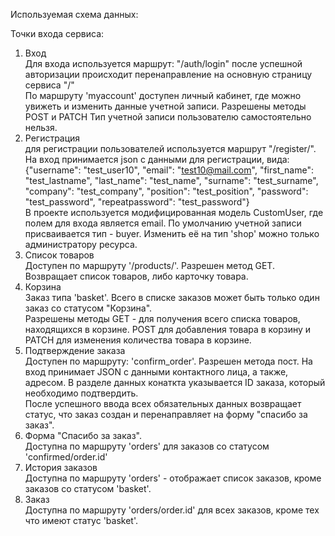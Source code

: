 
Используемая схема данных:


Точки входа сервиса:
1. Вход  
  Для входа используется маршрут: "/auth/login" после успешной авторизации происходит перенаправление на основную страницу сервиса "/"  
  По маршруту 'myaccount' доступен личный кабинет, где можно увижеть и изменить данные учетной записи. Разрешены методы POST и PATCH  Тип учетной записи пользователю самостоятельно нельзя.
2. Регистрация  
для регистрации пользователей используется маршрут "/register/".  
На вход принимается json с данными для регистрации, вида:  
  {"username": "test_user10",
    "email": "test10@mail.com",
    "first_name": "test_lastname",
    "last_name": "test_name",
    "surname": "test_surname",
    "company": "test_company",
    "position": "test_position",
    "password": "test_password",
    "repeatpassword": "test_password"}  
  В проекте используется модифицированная модель CustomUser, где полем для входа является email. По умолчанию учетной записи присваивается тип - buyer. Изменить её на тип 'shop' можно только администратору ресурса.  
3. Список товаров  
Доступен по маршруту '/products/'. Разрешен метод GET. Возвращает список товаров, либо карточку товара.
4. Корзина  
Заказ типа 'basket'. Всего в списке заказов может быть только один заказ со статусом "Корзина".  
Разрешены методы GET - для получения всего списка товаров, находящихся в корзине. POST для добавления товара в корзину и PATCH для изменения количества товара в корзине.
5. Подтверждение заказа  
Доступен по маршруту: 'confirm_order'. Разрешен метода пост. На вход принимает JSON с данными контактного лица, а также, адресом. В разделе данных конаткта указывается ID заказа, который необходимо подтвердить.  
После успешного ввода всех обязательных данных возвращает статус, что заказ создан и перенаправляет на форму "спасибо за заказ".
6. Форма "Спасибо за заказ".  
Доступна по маршруту 'orders' для заказов со статусом 'confirmed/order.id'
7. История заказов  
Доступна по маршруту 'orders' - отображает список заказов, кроме заказов со статусом 'basket'.
8. Заказ  
Доступна по маршруту 'orders/order.id' для всех заказов, кроме тех что имеют статус 'basket'.
